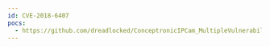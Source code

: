 ```yaml
---
id: CVE-2018-6407
pocs:
  - https://github.com/dreadlocked/ConceptronicIPCam_MultipleVulnerabilities
---
```

